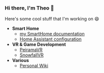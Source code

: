 ### Hi there, I'm Theo 👋

Here's some cool stuff that I'm working on 😄

- **Smart Home**
  - [my SmartHome documentation](https://aerobless.github.io/SmartHome)
  - [Home Assistant configuration](https://github.com/aerobless/home-assistant-configuration)
- **VR & Game Development**
  - [PeiramaVR](https://github.com/aerobless/PeiramaVR)
  - [SnowfallVR](https://github.com/aerobless/SnowfallVR)
- **Various**
  - [Personal Wiki](https://aerobless.gitbook.io/wiki/)

<!--
**aerobless/aerobless** is a ✨ _special_ ✨ repository because its `README.md` (this file) appears on your GitHub profile.

Here are some ideas to get you started:

- 🔭 I’m currently working on ...
- 🌱 I’m currently learning ...
- 👯 I’m looking to collaborate on ...
- 🤔 I’m looking for help with ...
- 💬 Ask me about ...
- 📫 How to reach me: ...
- 😄 Pronouns: ...
- ⚡ Fun fact: ...
-->
